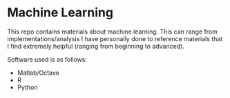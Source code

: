 # Machine Learning 

This repo contains materials about machine learning. This can range from implementations/analysis I have 
personally done to reference materials that I find extremely helpful (ranging from beginning to advanced).

Software used is as follows:
- Matlab/Octave
- R
- Python
